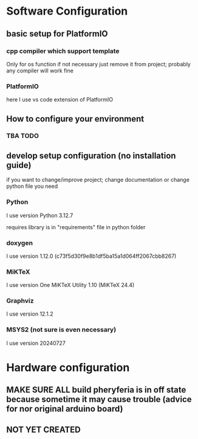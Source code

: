 # Software Configuration 

## basic setup for PlatformIO

### cpp compiler which support template 
Only for os function if not necessary just remove it from project; probably any compiler will work fine 
### PlatformIO 
here I use vs code extension of PlatformIO

## How to configure your environment

### TBA TODO

## develop setup configuration (no installation guide)
if you want to change/improve project; change documentation or change python file you need

### Python
I use version Python 3.12.7

requires library is in "requirements" file in python folder

### doxygen 
I use version 1.12.0 (c73f5d30f9e8b1df5ba15a1d064ff2067cbb8267)
### MiKTeX
I use version One MiKTeX Utility 1.10 (MiKTeX 24.4)
### Graphviz
I use version 12.1.2
### MSYS2 (not sure is even necessary)
I use version 20240727




# Hardware configuration

## MAKE SURE ALL build pheryferia is in off state because sometime it may cause trouble (advice for nor original arduino board)

## NOT YET CREATED